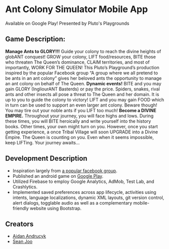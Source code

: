 # Ant Colony Simulator Mobile App
Available on Google Play!
Presented by Pluto's Playgrounds

## Game Description:
**Manage Ants to GLORY!!!**
Guide your colony to reach the divine heights of globANT conquest! GROW your colony, LIFT food/resources, BITE those who threaten The Queen’s dominance, CLAIM territories, and most of importantly, WORK FOR THE QUEEN! This Pluto’s Playground’s production inspired by the popular Facebook group “A group where we all pretend to be ants in an ant colony” gives her beloved ants the opportunity to manage an ant colony on behalf of The Queen. 
**Dynamic events!**
BITE and you may gain GLORY (IngliourANT Basterds) or pay the price. Spiders,  snakes, rival ants and other insects all pose a threat to The Queen and her domain. It is up to you to guide the colony to victory!
LIFT and you may gain FOOD which in turn can be used to support an even larger ant colony. Beware though! You may tire out your noble ants if you LIFT too much!
**Become a DIVINE EMPIRE.**
Throughout your journey, you will face highs and lows. During these times, you will BITE heroically and write yourself into the history books. Other times, your own might turn on you. However, once you start getting experience, a once Tribal Village will soon UPGRADE into a Divine Empire. The Queen is counting on you. Even when it seems impossible, keep LIFTing. Your journey awaits...


## Development Description
* Inspiration largely from [a popular facebook group](https://www.facebook.com/groups/1416375691836223). 
* Published an android game on [Google Play](https://play.google.com/store/apps/details?id=com.e.antcolony&hl=en_US).
* Utilized Firebase to employ Google Analytics, AdMob, Test Lab, and Crashlytics.
* Implemented saved preferences across app lifecycle, activities using intents, language localizations, dynamic XML layouts,  git version control, alert dialogs, togglable audio as well as a complementary mobile-friendly website using Bootstrap.

## Creators
* [Aidan Andrucyk](http://aidanandrucyk.github.io/)
* [Sean Joo](https://seanjoo4.github.io/)
